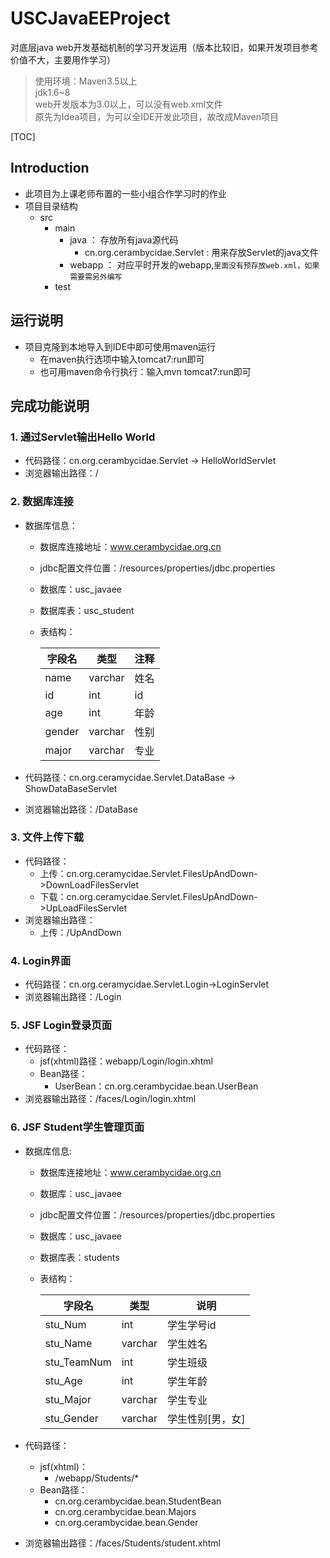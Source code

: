 # USCJavaEEProject
对底层java web开发基础机制的学习开发运用（版本比较旧，如果开发项目参考价值不大，主要用作学习）
> 使用环境：Maven3.5以上  
> jdk1.6~8  
> web开发版本为3.0以上，可以没有web.xml文件  
> 原先为Idea项目，为可以全IDE开发此项目，故改成Maven项目  

[TOC]

## Introduction

- 此项目为上课老师布置的一些小组合作学习时的作业
- 项目目录结构
  - src
    - main
      - java ： 存放所有java源代码
        - cn.org.cerambycidae.Servlet : 用来存放Servlet的java文件
      - webapp ： 对应平时开发的webapp,`里面没有预存放web.xml，如果需要需另外编写`
    - test
## 运行说明
- 项目克隆到本地导入到IDE中即可使用maven运行
  - 在maven执行选项中输入tomcat7:run即可
  - 也可用maven命令行执行：输入mvn tomcat7:run即可
## 完成功能说明
### 1. 通过Servlet输出Hello World

- 代码路径：cn.org.cerambycidae.Servlet -> HelloWorldServlet
- 浏览器输出路径：/

### 2. 数据库连接

- 数据库信息：
    - 数据库连接地址：www.cerambycidae.org.cn

    - jdbc配置文件位置：/resources/properties/jdbc.properties

    - 数据库：usc_javaee

    - 数据库表：usc_student

    - 表结构：

        | 字段名 | 类型    | 注释 |
        | ------ | ------- | ---- |
        | name   | varchar | 姓名 |
        | id     | int     | id   |
        | age    | int     | 年龄 |
        | gender | varchar | 性别 |
        | major  | varchar | 专业 |

- 代码路径：cn.org.ceramycidae.Servlet.DataBase -> ShowDataBaseServlet

- 浏览器输出路径：/DataBase

### 3. 文件上传下载

- 代码路径：
    - 上传：cn.org.ceramycidae.Servlet.FilesUpAndDown->DownLoadFilesServlet
    - 下载：cn.org.ceramycidae.Servlet.FilesUpAndDown->UpLoadFilesServlet
- 浏览器输出路径：
    - 上传：/UpAndDown

### 4. Login界面

- 代码路径：cn.org.ceramycidae.Servlet.Login->LoginServlet
- 浏览器输出路径：/Login

### 5. JSF Login登录页面

- 代码路径：
    - jsf(xhtml)路径：webapp/Login/login.xhtml
    - Bean路径：
        - UserBean：cn.org.cerambycidae.bean.UserBean
- 浏览器输出路径：/faces/Login/login.xhtml

### 6. JSF Student学生管理页面

- 数据库信息:

    - 数据库连接地址：www.cerambycidae.org.cn

    - 数据库：usc_javaee

    - jdbc配置文件位置：/resources/properties/jdbc.properties

    - 数据库：usc_javaee

    - 数据库表：students

    - 表结构：

        | 字段名      | 类型    | 说明             |
        | ----------- | ------- | ---------------- |
        | stu_Num     | int     | 学生学号id       |
        | stu_Name    | varchar | 学生姓名         |
        | stu_TeamNum | int     | 学生班级         |
        | stu_Age     | int     | 学生年龄         |
        | stu_Major   | varchar | 学生专业         |
        | stu_Gender  | varchar | 学生性别[男，女] |

- 代码路径：

    - jsf(xhtml)：
        - /webapp/Students/*
    - Bean路径：
        - cn.org.cerambycidae.bean.StudentBean
        - cn.org.cerambycidae.bean.Majors
        - cn.org.cerambycidae.bean.Gender

- 浏览器输出路径：/faces/Students/student.xhtml
